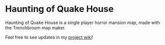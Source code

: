 # Haunting of Quake House

Haunting of Quake House is a single player horror mansion map, made with the Trenchbroom map maker. 

Feel free to see updates in my [project wiki](https://github.com/BrooklynDipi/QuakeHorrorHouse/wiki)!
